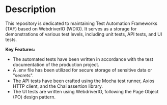 # Description
This repository is dedicated to maintaining Test Automation Frameworks (TAF) based on WebdriverIO (WDIO). It serves as a storage for demonstrations of various test levels, including unit tests, API tests, and UI tests.

**Key Features:** <br>
- The automated tests have been written in accordance with the test documentation of the production project.
- A .env file has been utilized for secure storage of sensitive data or "secrets".
- The API tests have been crafted using the Mocha test runner, Axios HTTP client, and the Chai assertion library.
- The UI tests are written using WebdriverIO, following the Page Object (PO) design pattern.





